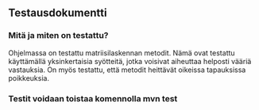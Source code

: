 ## Testausdokumentti

### Mitä ja miten on testattu?

Ohjelmassa on testattu matriisilaskennan metodit. Nämä ovat testattu käyttämällä yksinkertaisia syötteitä, jotka voisivat aiheuttaa helposti vääriä vastauksia.
On myös testattu, että metodit heittävät oikeissa tapauksissa poikkeuksia.

### Testit voidaan toistaa komennolla mvn test

